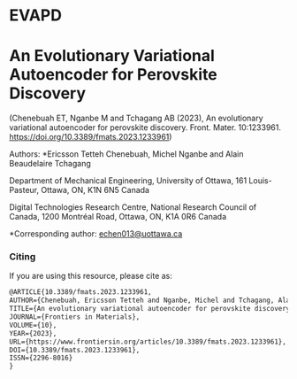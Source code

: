 # EVAPD
# An Evolutionary Variational Autoencoder for Perovskite Discovery
(Chenebuah ET, Nganbe M and Tchagang AB (2023), An evolutionary variational autoencoder for perovskite discovery. Front. Mater. 10:1233961. https://doi.org/10.3389/fmats.2023.1233961)

Authors: *Ericsson Tetteh Chenebuah, Michel Nganbe and Alain Beaudelaire Tchagang

Department of Mechanical Engineering, University of Ottawa, 161 Louis-Pasteur, Ottawa, ON, K1N 6N5 Canada

Digital Technologies Research Centre, National Research Council of Canada, 1200 Montréal Road, Ottawa, ON, K1A 0R6 Canada

*Corresponding author: echen013@uottawa.ca


### Citing

If you are using this resource, please cite as:
```latex
@ARTICLE{10.3389/fmats.2023.1233961,
AUTHOR={Chenebuah, Ericsson Tetteh and Nganbe, Michel and Tchagang, Alain Beaudelaire},   
TITLE={An evolutionary variational autoencoder for perovskite discovery},      
JOURNAL={Frontiers in Materials},      
VOLUME={10},           
YEAR={2023},      
URL={https://www.frontiersin.org/articles/10.3389/fmats.2023.1233961},       
DOI={10.3389/fmats.2023.1233961},      
ISSN={2296-8016}   
}
```
